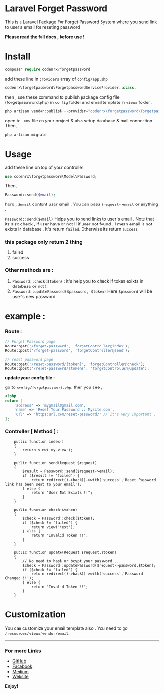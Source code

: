 # Laravel Forget Password 

This is a Laravel Package For Forget Password System where you send link to user's email for reseting password 

**Please read the full docs , before use !**

# Install

```php 
composer require codenrx/forgetpassword
```

add these line in `providers` array of `config/app.php`

```php
codenrx\forgetpassword\ForgetpasswordServiceProvider::class,
```

then ,
use these command to publish package config file (forgetpassword.php) in `config` folder and email template in `views` folder .

```php
php artisan vendor:publish --provider="codenrx\forgetpassword\ForgetpasswordServiceProvider"
```

open to `.env` file on your project & also setup database & mail connection . Then,

```php
php artisan migrate
```

# Usage

add these line on top of your controller

```php
use codenrx\forgetpassword\Model\Password;
```

Then,

```php
Password::send($email);
```

here ,
`$email` content user email . You can pass `$request->email` or anything .

`Password::send($email)` Helps you to send links to user's email .
Note that its also check , if user have or not !!
if user not found . I mean email is not exixts in database . It's return `failed`. Otherwise its return `success`

### this package only return 2 thing

1. failed
2. success

### Other methods are : 
1. `Password::check($token)` : it's help you to check if token exixts in database or not !! 
2. `Password::updatePassword($password, $token)` 
Here `$password` will be user's new password

# example : 

### Route :

```php
// Forget Password page
Route::get('/forget-password', 'forgetController@index');
Route::post('/forget-password', 'forgetController@send');

// reset password page
Route::get('/reset-password/{token}', 'forgetController@check');
Route::post('/reset-password/{token}', 'forgetController@update');
```

**update your config file :**

go to `config/forgetpassword.php`.
then you see ,

```php
<?php
return [
    'address' => 'mygmail@gmail.com',
    'name' => 'Reset Your Password :: Mysite.com',
    'url' => 'https:url.com/reset-password/' // It's Very Important . 
];
```

### Controller [ Method ] : 

````
    public function index()
    {
        return view('my-view');
    }

    public function send(Request $request)
    {
        $result = Password::send($request->email);
        if ($result != 'failed') {
            return redirect()->back()->with('success','Reset Password link has been sent to your email');
        } else {
            return "User Not Exixts !!";
        }
    }

    public function check($token)
    {
        $check = Password::check($token);
        if ($check != 'failed') {
            return view('test');
        } else {
            return "Invalid Token !!";
        }
    }

    public function update(Request $request,$token)
    {
    	// No need to hash or bcypt your password ...
        $check = Password::updatePassword($request->password,$token);
        if ($check != 'failed') {
            return redirect()->back()->with('success','Password Changed !!');
        } else {
            return "Invalid Token !!";
        }
    }
````

# Customization

You can customize your email template also .
You need to go `/resources/views/vendor/email`.

---

### For more Links

- [GitHub](https://github.com/IANirab)
- [Facebook](https://web.facebook.com/istiaq.nirab.1)
- [Medium](https://medium.com/@nirab)
- [Website](https://codenrx.com)

**Enjoy!**
